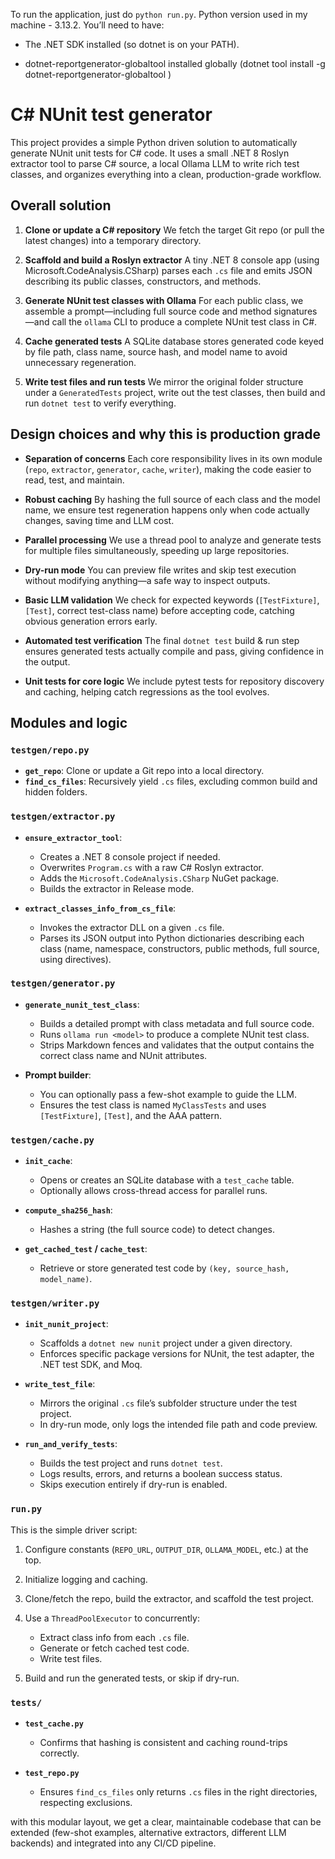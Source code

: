To run the application, just do `python run.py`. Python version used in my machine - 3.13.2. You’ll need to have:

- The .NET SDK installed (so dotnet is on your PATH).

- dotnet-reportgenerator-globaltool installed globally (dotnet tool install -g dotnet-reportgenerator-globaltool
)

# C# NUnit test generator

This project provides a simple Python driven solution to automatically generate NUnit unit tests for C# code. It uses a small .NET 8 Roslyn extractor tool to parse C# source, a local Ollama LLM to write rich test classes, and organizes everything into a clean, production-grade workflow.

## Overall solution

1. **Clone or update a C# repository**
   We fetch the target Git repo (or pull the latest changes) into a temporary directory.

2. **Scaffold and build a Roslyn extractor**
   A tiny .NET 8 console app (using Microsoft.CodeAnalysis.CSharp) parses each `.cs` file and emits JSON describing its public classes, constructors, and methods.

3. **Generate NUnit test classes with Ollama**
   For each public class, we assemble a prompt—including full source code and method signatures—and call the `ollama` CLI to produce a complete NUnit test class in C#.

4. **Cache generated tests**
   A SQLite database stores generated code keyed by file path, class name, source hash, and model name to avoid unnecessary regeneration.

5. **Write test files and run tests**
   We mirror the original folder structure under a `GeneratedTests` project, write out the test classes, then build and run `dotnet test` to verify everything.

## Design choices and why this is production grade

* **Separation of concerns**
  Each core responsibility lives in its own module (`repo`, `extractor`, `generator`, `cache`, `writer`), making the code easier to read, test, and maintain.

* **Robust caching**
  By hashing the full source of each class and the model name, we ensure test regeneration happens only when code actually changes, saving time and LLM cost.

* **Parallel processing**
  We use a thread pool to analyze and generate tests for multiple files simultaneously, speeding up large repositories.

* **Dry-run mode**
  You can preview file writes and skip test execution without modifying anything—a safe way to inspect outputs.

* **Basic LLM validation**
  We check for expected keywords (`[TestFixture]`, `[Test]`, correct test-class name) before accepting code, catching obvious generation errors early.

* **Automated test verification**
  The final `dotnet test` build & run step ensures generated tests actually compile and pass, giving confidence in the output.

* **Unit tests for core logic**
  We include pytest tests for repository discovery and caching, helping catch regressions as the tool evolves.

## Modules and logic

### `testgen/repo.py`

* **`get_repo`**: Clone or update a Git repo into a local directory.
* **`find_cs_files`**: Recursively yield `.cs` files, excluding common build and hidden folders.

### `testgen/extractor.py`

* **`ensure_extractor_tool`**:

  * Creates a .NET 8 console project if needed.
  * Overwrites `Program.cs` with a raw C# Roslyn extractor.
  * Adds the `Microsoft.CodeAnalysis.CSharp` NuGet package.
  * Builds the extractor in Release mode.

* **`extract_classes_info_from_cs_file`**:

  * Invokes the extractor DLL on a given `.cs` file.
  * Parses its JSON output into Python dictionaries describing each class (name, namespace, constructors, public methods, full source, using directives).

### `testgen/generator.py`

* **`generate_nunit_test_class`**:

  * Builds a detailed prompt with class metadata and full source code.
  * Runs `ollama run <model>` to produce a complete NUnit test class.
  * Strips Markdown fences and validates that the output contains the correct class name and NUnit attributes.

* **Prompt builder**:

  * You can optionally pass a few-shot example to guide the LLM.
  * Ensures the test class is named `MyClassTests` and uses `[TestFixture]`, `[Test]`, and the AAA pattern.

### `testgen/cache.py`

* **`init_cache`**:

  * Opens or creates an SQLite database with a `test_cache` table.
  * Optionally allows cross-thread access for parallel runs.

* **`compute_sha256_hash`**:

  * Hashes a string (the full source code) to detect changes.

* **`get_cached_test` / `cache_test`**:

  * Retrieve or store generated test code by `(key, source_hash, model_name)`.

### `testgen/writer.py`

* **`init_nunit_project`**:

  * Scaffolds a `dotnet new nunit` project under a given directory.
  * Enforces specific package versions for NUnit, the test adapter, the .NET test SDK, and Moq.

* **`write_test_file`**:

  * Mirrors the original `.cs` file’s subfolder structure under the test project.
  * In dry-run mode, only logs the intended file path and code preview.

* **`run_and_verify_tests`**:

  * Builds the test project and runs `dotnet test`.
  * Logs results, errors, and returns a boolean success status.
  * Skips execution entirely if dry-run is enabled.

### `run.py`

This is the simple driver script:

1. Configure constants (`REPO_URL`, `OUTPUT_DIR`, `OLLAMA_MODEL`, etc.) at the top.
2. Initialize logging and caching.
3. Clone/fetch the repo, build the extractor, and scaffold the test project.
4. Use a `ThreadPoolExecutor` to concurrently:

   * Extract class info from each `.cs` file.
   * Generate or fetch cached test code.
   * Write test files.
5. Build and run the generated tests, or skip if dry-run.

### `tests/`

* **`test_cache.py`**

  * Confirms that hashing is consistent and caching round-trips correctly.

* **`test_repo.py`**

  * Ensures `find_cs_files` only returns `.cs` files in the right directories, respecting exclusions.


with this modular layout, we get a clear, maintainable codebase that can be extended (few-shot examples, alternative extractors, different LLM backends) and integrated into any CI/CD pipeline.
